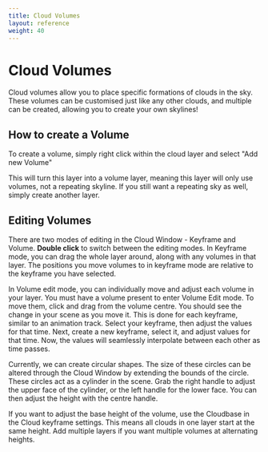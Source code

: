```yaml
---
title: Cloud Volumes
layout: reference
weight: 40
---
```






Cloud Volumes
================
Cloud volumes allow you to place specific formations of clouds in the sky. These volumes can be customised just like any other clouds, and multiple can be created, allowing you to create your own skylines! 


How to create a Volume
-----------------------
To create a volume, simply right click within the cloud layer and select "Add new Volume"

This will turn this layer into a volume layer, meaning this layer will only use volumes, not a repeating skyline. If you still want a repeating sky as well, simply create another layer.



Editing Volumes
--------------------
There are two modes of editing in the Cloud Window - Keyframe and Volume. **Double click** to switch between the editing modes. In Keyframe mode, you can drag the whole layer around, along with any volumes in that layer. The positions you move volumes to in keyframe mode are relative to the keyframe you have selected.

In Volume edit mode, you can individually move and adjust each volume in your layer. You must have a volume present to enter Volume Edit mode. To move them, click and drag from the volume centre. You should see the change in your scene as you move it. This is done for each keyframe, similar to an animation track. Select your keyframe, then adjust the values for that time. Next, create a new keyframe, select it, and adjust values for that time. Now, the values will seamlessly interpolate between each other as time passes.

Currently, we can create circular shapes. The size of these circles can be altered through the Cloud Window by extending the bounds of the circle.  These circles act as a cylinder in the scene. Grab the right handle to adjust the upper face of the cylinder, or the left handle for the lower face. You can then adjust the height with the centre handle.

If you want to adjust the base height of the volume, use the Cloudbase in the Cloud keyframe settings. This means all clouds in one layer start at the same height. Add multiple layers if you want multiple volumes at alternating heights.
